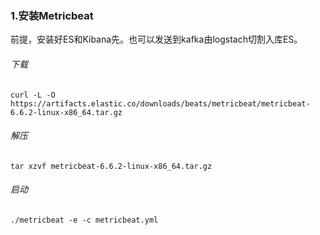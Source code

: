 ### 1.安装Metricbeat

前提，安装好ES和Kibana先。也可以发送到kafka由logstach切割入库ES。

###### 下载

```shell
curl -L -O https://artifacts.elastic.co/downloads/beats/metricbeat/metricbeat-6.6.2-linux-x86_64.tar.gz
```

###### 解压

```shell
tar xzvf metricbeat-6.6.2-linux-x86_64.tar.gz
```

###### 启动

```shell
./metricbeat -e -c metricbeat.yml
```



